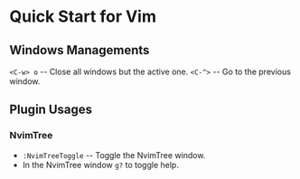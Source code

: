 # Quick Start for Vim

## Windows Managements

`<C-w> o` -- Close all windows but the active one.
`<C-^>` -- Go to the previous window.

## Plugin Usages

### NvimTree

- `:NvimTreeToggle` -- Toggle the NvimTree window.
- In the NvimTree window `g?` to toggle help.



